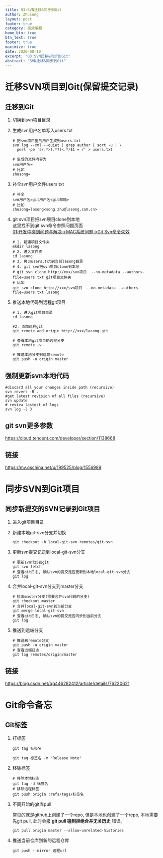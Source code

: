 ```yaml
---
title: 03:SVN迁移&同步到Git
author: Zhusong
layout: post
footer: true
category: 高效编程
home_btn: true
btn_text: true
footer: true
maximize: true
date: 2020-08-10
excerpt: "03:SVN迁移&同步到Git"
abstract: "SVN迁移&同步到Git"
---
```


# 迁移SVN项目到Git(保留提交记录)

## 迁移到Git
1. 切换到svn项目目录  
2. 生成svn用户名单写入users.txt

	```shell
	# 把svn项目里的用户生成到users.txt
	svn log --xml --quiet | grep author | sort -u | \
	  perl -pe 's/.*>(.*?)<.*/$1 = /' > users.txt
	  
	# 生成的文件内容为
	svn用户名=
	# 比如
	zhusong=
	```
	
3. 补全svn用户文件users.txt

	```shell
	# 补全
	svn用户名=git用户名<git邮箱>
	# 比如
	zhusong=lasong<song.zhu@lasong.com.cn>
	```

4. git svn项目把svn项目clone到本地  
这里找不到git svn命令参照问题页面  
[01:开发中碰到问题与解决->MAC系统问题->Git Svn命令失效](/question)

	```shell
	# 1. 新建项目文件夹
	mkdir lasong
	# 2. 进入文件夹
	cd lasong
	# 3. 拷贝users.txt到当前lasong目录
	# 4. git svn把svn项目clone到本地
	# git svn clone http://xxx/svn项目  --no-metadata --authors-file=users.txt git项目文件夹
	# 比如
	git svn clone http://xxx/svn项目  --no-metadata --authors-file=users.txt lasong
	```
	
5. 推送本地代码到远程git项目
	
	```shell
	# 1. 进入git项目目录
	cd lasong
	
	#2. 添加远程git
	git remote add origin http://xxx/lasong.git
	
	# 查看本地git项目的远程分支
	git remote -v
	
	# 推送本地分支到远端remote
	git push -u origin master
	```

## 强制更新svn本地代码

```shell
#discard all your changes inside path (recursive)
svn revert -R .
#get latest revision of all files (recursive)
svn update
# review lastest of logs
svn log -l 3
```
## git svn更多参数
<https://cloud.tencent.com/developer/section/1138668>


## 链接
<https://my.oschina.net/u/199525/blog/1556989>

# 同步SVN到Git项目
## 同步新提交的SVN记录到Git项目
1. 进入git项目目录
2. 新建本地git-svn分支并切换  

	```shell
	git checkout -b local-git-svn remotes/git-svn
	```
3. 更新svn提交记录到local-git-svn分支

	```shell
	# 更新svn代码到git
	git svn fetch
	# 查看git日志, 确认svn的提交是否更新到本地local-git-svn分支
	git log
	```
4. 合并local-git-svn分支到master分支
	
	```shell
	# 检出master分支(需要合并svn代码的分支)
	git checkout master
	# 合并local-git-svn到当前分支
	git merge local-git-svn
	# 查看git日志, 确认svn的提交是否同步到当前分支
	git log
	```
5. 推送到远端分支
	
	```shell
	# 推送到remote分支
	git push -u origin master
	# 查看远端日志
	git log remotes/origin/master
	```
	
## 链接
<https://blog.csdn.net/qq446282412/article/details/76220621>


# Git命令备忘

## Git标签

1.  打标签

	```shell
	git tag 标签名
	
	git tag 标签名 -m "Release Note"
	```

2. 移除标签

	```shell
	# 移除本地标签
	git tag -d 标签名
	# 移除远程标签
	git push origin :refs/tags/标签名
	```
	
3. 不同开始的git库pull  
	
	常见的就是github上创建了一个repo, 但是本地也创建了一个repo, 本地需要先git pull, 此时会报 __git pull 碰到拒绝合并无关历史__ 错误。  
	
	```shell
	git pull origin master --allow-unrelated-histories 
	```

4. 推送当前仓库到新的远程仓库

	```shell
	git push --mirror 远程url
	```